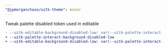 ```yaml
---
"@jpmorganchase/uitk-theme": minor
---
```


Tweak palette disabled token used in editable

```diff
- --uitk-editable-background-disabled-low: var(--uitk-palette-interact-background-low)
+ --uitk-palette-interact-background-disabled-low
+ --uitk-editable-background-disabled-low: var(--uitk-palette-interact-background-disabled-low)
```
